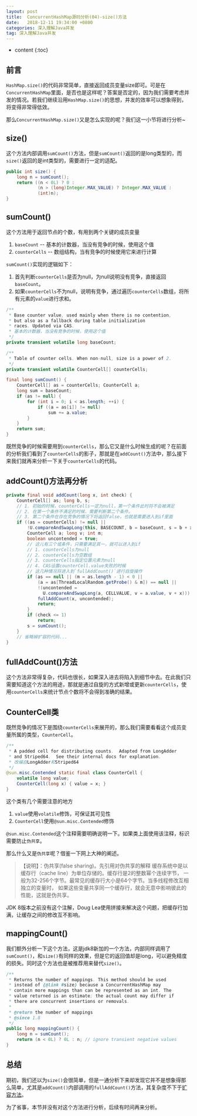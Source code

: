 ```yaml
---
layout: post
title:  ConcurrentHashMap源码分析(04)-size()方法
date:   2018-12-11 19:34:00 +0800
categories: 深入理解Java并发
tag: 深入理解Java并发
---
```


* content
{:toc}

## 前言

`HashMap.size()`的代码非常简单，直接返回成员变量size即可。可是在`ConcurrentHashMap`里面，是否也是这样呢？答案是否定的，因为我们需要考虑并发的情况。若我们继续沿用`HashMap.size()`的思想，并发的效率可以想象得到，将变得非常得低效。

那么`ConcurrentHashMap.size()`又是怎么实现的呢？我们这一小节将进行分析~

## size()

这个方法内部调用`sumCount()`方法，但是`sumCount()`返回的是long类型的，而`size()`返回的是int类型的，需要进行一定的适配。

```java
public int size() {
    long n = sumCount();
    return ((n < 0L) ? 0 :
            (n > (long)Integer.MAX_VALUE) ? Integer.MAX_VALUE :
            (int)n);
}
```

## sumCount()

这个方法用于返回节点的个数，有用到两个关键的成员变量

1. `baseCount` -- 基本的计数器，当没有竞争的时候，使用这个值
2. `counterCells` -- 数组结构，当有竞争的时候使用它来进行计算

`sumCount()`实现的逻辑如下：
1. 首先判断`counterCells`是否为null，为null说明没有竞争，直接返回`baseCount`。
2. 如果`counterCells`不为null，说明有竞争，通过遍历`counterCells`数组，将所有元素的`value`进行求和。

```java
/**
 * Base counter value, used mainly when there is no contention,
 * but also as a fallback during table initialization
 * races. Updated via CAS.
 * 基本的计数器，当没有竞争的时候，使用这个值
 */
private transient volatile long baseCount;

/**
 * Table of counter cells. When non-null, size is a power of 2.
 */
private transient volatile CounterCell[] counterCells;

final long sumCount() {
    CounterCell[] as = counterCells; CounterCell a;
    long sum = baseCount;
    if (as != null) {
        for (int i = 0; i < as.length; ++i) {
            if ((a = as[i]) != null)
                sum += a.value;
        }
    }
    return sum;
}
```

既然竞争的时候需要用到`counterCells`，那么它又是什么时候生成的呢？在前面的分析我们看到了`counterCells`的影子，那就是在`addCount()`方法中，那么接下来我们就再来分析一下关于`counterCells`的代码。

## addCount()方法再分析

```java
private final void addCount(long x, int check) {
    CounterCell[] as; long b, s;
    // 1. 初始的时候，counterCells一定为null，第一个条件此时将不会被满足
    // 2. 在第一个条件不满足的时候，需要判断第二个条件。
    // 3. 第二个条件在存在竞争的情况下将返回false，也就是需要进入到if里面
    if ((as = counterCells) != null ||
        !U.compareAndSwapLong(this, BASECOUNT, b = baseCount, s = b + x)) {
        CounterCell a; long v; int m;
        boolean uncontended = true;
        // 这儿有三个或条件，只需要满足其一，就可以进入到if
        // 1. counterCells为null
        // 2. counterCells为空数组
        // 3. counterCells指定位置元素为null
        // 4. CAS设置counterCell.value失败的时候
        // 这几种情况将进入到`fullAddCount()`进行自旋操作
        if (as == null || (m = as.length - 1) < 0 ||
            (a = as[ThreadLocalRandom.getProbe() & m]) == null ||
            !(uncontended =
              U.compareAndSwapLong(a, CELLVALUE, v = a.value, v + x))) {
            fullAddCount(x, uncontended);
            return;
        }
        if (check <= 1)
            return;
        s = sumCount();
    }
    // 省略掉扩容的代码...
}
```

## fullAddCount()方法

这个方法非常得复杂，代码也很长，如果深入进去将陷入到细节中去。在此我们只需要知道这个方法的用途，那就是通过自旋的方式新增或更新`counterCells`，使用`counterCells`来统计节点个数将不会得到准确的结果。

## CounterCell类

既然竞争的情况下是围绕`counterCells`来展开的，那么我们需要看看这个成员变量所属的类型，`CounterCell`。

```java
/**
 * A padded cell for distributing counts.  Adapted from LongAdder
 * and Striped64.  See their internal docs for explanation.
 * 改编自LongAdder和Striped64
 */
@sun.misc.Contended static final class CounterCell {
    volatile long value;
    CounterCell(long x) { value = x; }
}
```

这个类有几个需要注意的地方

1. `value`使用`volatile`修饰，可保证其可见性
2. `CounterCell`使用`@sun.misc.Contended`修饰

`@sun.misc.Contended`这个注释需要明确说明一下。如果类上面使用该注释，标识需要防止`伪共享`。

那么什么又是`伪共享`呢？借鉴一下网上大神的阐述。

> 【说明】：伪共享(false sharing)。先引用对伪共享的解释
缓存系统中是以缓存行（cache line）为单位存储的。缓存行是2的整数幂个连续字节，
一般为32-256个字节。最常见的缓存行大小是64个字节。当多线程修改互相独立的变量时，
如果这些变量共享同一个缓存行，就会无意中影响彼此的性能，这就是伪共享。

JDK 8版本之前没有这个注解，Doug Lea使用拼接来解决这个问题，把缓存行加满，让缓存之间的修改互不影响。

## mappingCount()

我们额外分析一下这个方法，这是jdk8新加的一个方法，内部同样调用了`sumCount()`，和`size()`有同样的效果，但是它的返回值却是long，可以避免精度的损失。同时这个方法也是被推荐用来替代`size()`。

```java
/**
 * Returns the number of mappings. This method should be used
 * instead of {@link #size} because a ConcurrentHashMap may
 * contain more mappings than can be represented as an int. The
 * value returned is an estimate; the actual count may differ if
 * there are concurrent insertions or removals.
 *
 * @return the number of mappings
 * @since 1.8
 */
public long mappingCount() {
    long n = sumCount();
    return (n < 0L) ? 0L : n; // ignore transient negative values
}
```

## 总结

期初，我们还以为`size()`会很简单，但是一通分析下来却发现它并不是想象得那么简单，尤其是`addCount()`内部调用的`fullAddCount()`方法，其复杂度不下于[扩容方法](https://www.jianshu.com/p/f7d0b8c23b3d)。

为了省事，本节并没有对这个方法进行分析，后续有时间再来分析。